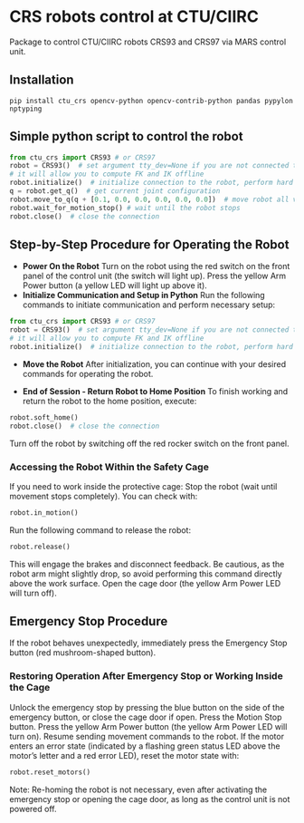 # CRS robots control at CTU/CIIRC
Package to control CTU/CIIRC robots CRS93 and CRS97 via MARS control unit.

## Installation

```
pip install ctu_crs opencv-python opencv-contrib-python pandas pypylon nptyping
```

## Simple python script to control the robot

```python
from ctu_crs import CRS93 # or CRS97
robot = CRS93()  # set argument tty_dev=None if you are not connected to robot,
# it will allow you to compute FK and IK offline
robot.initialize()  # initialize connection to the robot, perform hard and soft home
q = robot.get_q()  # get current joint configuration
robot.move_to_q(q + [0.1, 0.0, 0.0, 0.0, 0.0, 0.0])  # move robot all values in radians
robot.wait_for_motion_stop() # wait until the robot stops
robot.close()  # close the connection
```

## Step-by-Step Procedure for Operating the Robot

- **Power On the Robot**
Turn on the robot using the red switch on the front panel of the control unit (the switch will light up).
Press the yellow Arm Power button (a yellow LED will light up above it).
- **Initialize Communication and Setup in Python**
Run the following commands to initiate communication and perform necessary setup:
```python
from ctu_crs import CRS93 # or CRS97
robot = CRS93()  # set argument tty_dev=None if you are not connected to robot,
# it will allow you to compute FK and IK offline
robot.initialize()  # initialize connection to the robot, perform hard and soft home
```
- **Move the Robot** After initialization, you can continue with your desired commands for operating the robot.

- **End of Session - Return Robot to Home Position**
To finish working and return the robot to the home position, execute:
```python
robot.soft_home()
robot.close()  # close the connection
```
Turn off the robot by switching off the red rocker switch on the front panel.

### Accessing the Robot Within the Safety Cage
If you need to work inside the protective cage:
Stop the robot (wait until movement stops completely). You can check with:
```python
robot.in_motion()
```
Run the following command to release the robot:
```python
robot.release()
```
This will engage the brakes and disconnect feedback. Be cautious, as the robot arm might slightly drop, so avoid performing this command directly above the work surface.
Open the cage door (the yellow Arm Power LED will turn off).

## Emergency Stop Procedure
If the robot behaves unexpectedly, immediately press the Emergency Stop button (red mushroom-shaped button).

### Restoring Operation After Emergency Stop or Working Inside the Cage
Unlock the emergency stop by pressing the blue button on the side of the emergency button, or close the cage door if open.
Press the Motion Stop button.
Press the yellow Arm Power button (the yellow Arm Power LED will turn on).
Resume sending movement commands to the robot.
If the motor enters an error state (indicated by a flashing green status LED above the motor’s letter and a red error LED), reset the motor state with:
```python
robot.reset_motors()
```
Note: Re-homing the robot is not necessary, even after activating the emergency stop or opening the cage door, as long as the control unit is not powered off.